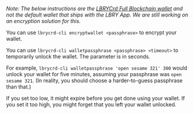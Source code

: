 *Note: The below instructions are the [LBRYCrd Full Blockchain wallet](https://github.com/lbryio/lbrycrd) and not the default wallet that ships with the LBRY App. We are still working on an encryption solution for this.*

You can use `lbrycrd-cli encryptwallet <passphrase>` to encrypt your wallet.

You can use `lbrycrd-cli walletpassphrase <passphrase> <timeout>` to temporarily unlock the wallet. The <timeout> parameter is in seconds.

For example, `lbrycrd-cli walletpassphrase 'open sesame 321' 300` would unlock your wallet for five minutes, assuming your passphrase was `open sesame 321`. (In reality, you should choose a harder-to-guess passphrase than that.)

If you set <timeout> too low, it might expire before you get done using your wallet. If you set it too high, you might forget that you left your wallet unlocked.

